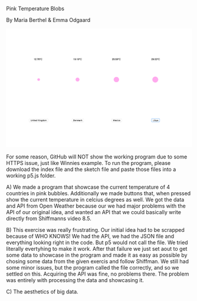 
Pink Temperature Blobs

By Maria Berthel & Emma Odgaard

![ScreenShot](https://github.com/EmmaOttilie/Exercises/blob/gh-pages/miniex9/9.png)

For some reason, GitHub will NOT show the working program due to some HTTPS issue, just like Winnies example. To run the program, please download the index file and the sketch file and paste those files into a working p5.js folder. 

A)  We made a program that showcase the current temperature of 4 countries in pink bubbles. Additionally we made buttons that, when pressed show the current temperature in celcius degrees as well. We got the data and API from Open Weather because our we had major problems with the API of our original idea, and wanted an API that we could basically write directly from Shiffmanns video 8.5. 

B)  This exercise was really frustrating. Our initial idea had to be scrapped because of WHO KNOWS! We had the API, we had the JSON file and everything looking right in the code. But p5 would not call the file. We tried literally evertyhing to make it work. After that failure we just set aout to get some data to showcase in the program and made it as easy as possible by chosing some data from the given exercis and follow Shiffman. We still had some minor issues, but the program called the file correctly, and so we settled on this. 
Acquiring the API was fine, no problems there. The problem was entirely with processing the data and showcasing it. 

C)  The aesthetics of big data. 
